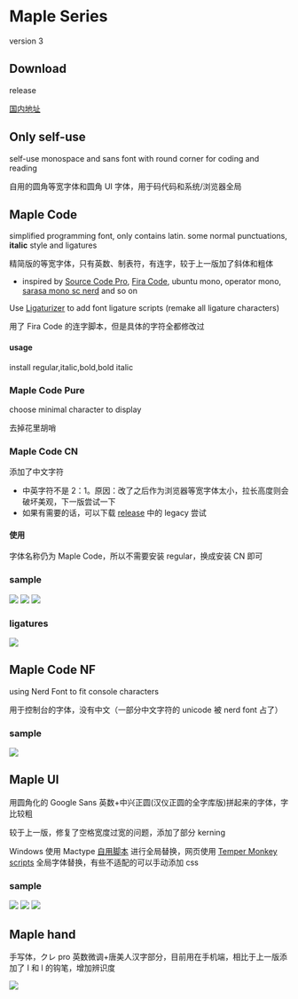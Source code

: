 # Maple Series

version 3

## Download

release

[国内地址](https://gitee.com/subframe7536/Maple/releases/v3.0)

## Only self-use

self-use monospace and sans font with round corner for coding and reading

自用的圆角等宽字体和圆角 UI 字体，用于码代码和系统/浏览器全局

## Maple Code

simplified programming font, only contains latin. some normal punctuations, **italic** style and ligatures

精简版的等宽字体，只有英数、制表符，有连字，较于上一版加了斜体和粗体

- inspired by [Source Code Pro](https://github.com/adobe-fonts/source-code-pro), [Fira Code](https://github.com/tonsky/FiraCode), ubuntu mono, operator mono, [sarasa mono sc nerd](https://github.com/laishulu/Sarasa-Mono-SC-Nerd) and so on

Use [Ligaturizer](https://github.com/ToxicFrog/Ligaturizer) to add font ligature scripts (remake all ligature characters)

用了 Fira Code 的连字脚本，但是具体的字符全都修改过

#### usage

install regular,italic,bold,bold italic

### Maple Code Pure

choose minimal character to display

去掉花里胡哨

### Maple Code CN

添加了中文字符

- 中英字符不是 2：1。原因：改了之后作为浏览器等宽字体太小，拉长高度则会破坏美观，下一版尝试一下
- 如果有需要的话，可以下载 [release](https://gitee.com/subframe7536/Maple/releases/v3.0) 中的 legacy 尝试

#### 使用

字体名称仍为 Maple Code，所以不需要安装 regular，换成安装 CN 即可

### sample

![](img/sample_code.jpg)
![](img/code.jpg)
![](img/italic.jpg)

### ligatures

![](img/ligature.jpg)

## Maple Code NF

using Nerd Font to fit console characters

用于控制台的字体，没有中文（一部分中文字符的 unicode 被 nerd font 占了）

### sample

![](img/console.jpg)

## Maple UI

用圆角化的 Google Sans 英数+中兴正圆(汉仪正圆的全字库版)拼起来的字体，字比较粗

较于上一版，修复了空格宽度过宽的问题，添加了部分 kerning

Windows 使用 Mactype [自用脚本](https://gitee.com/subframe7536/mactype) 进行全局替换，网页使用 [Temper Monkey scripts](https://github.com/subframe7536/UserScript) 全局字体替换，有些不适配的可以手动添加 css

### sample

![](img/UI%20sample.jpg)
![](img/UI%E5%9B%BE.jpg)
![](img/UI%E7%B3%BB%E7%BB%9F.jpg)

## Maple hand

手写体，クレ pro 英数微调+唐美人汉字部分，目前用在手机端，相比于上一版添加了 I 和 l 的钩笔，增加辨识度

![](img/%E6%89%8B%E6%9C%BA.jpg)
